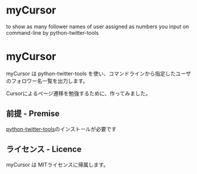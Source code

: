 # myCursor
to show as many follower names of user assigned as numbers you input on command-line by python-twitter-tools

myCursor
=====
<p>myCursor は python-twitter-tools を使い、コマンドラインから指定したユーザのフォロワー名一覧を出力します。</p>
<p>Cursorによるページ遷移を勉強するために、作ってみました。</p>

前提 - Premise
-----
<a href="https://github.com/sixohsix/twitter">python-twitter-tools</a>のインストールが必要です

ライセンス - Licence
-----
myCursor は MITライセンスに帰属します。
